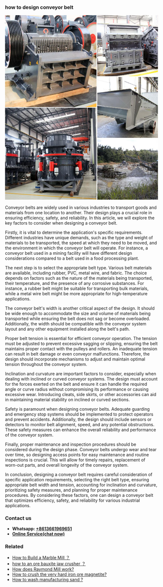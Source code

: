 <h3>how to design conveyor belt</h3><img src='1701746112.jpg' alt=''><p>Conveyor belts are widely used in various industries to transport goods and materials from one location to another. Their design plays a crucial role in ensuring efficiency, safety, and reliability. In this article, we will explore the key factors to consider when designing a conveyor belt.</p><p>Firstly, it is vital to determine the application's specific requirements. Different industries have unique demands, such as the type and weight of materials to be transported, the speed at which they need to be moved, and the environment in which the conveyor belt will operate. For instance, a conveyor belt used in a mining facility will have different design considerations compared to a belt used in a food processing plant.</p><p>The next step is to select the appropriate belt type. Various belt materials are available, including rubber, PVC, metal wire, and fabric. The choice depends on factors such as the nature of the materials being transported, their temperature, and the presence of any corrosive substances. For instance, a rubber belt might be suitable for transporting bulk materials, while a metal wire belt might be more appropriate for high-temperature applications.</p><p>The conveyor belt's width is another critical aspect of the design. It should be wide enough to accommodate the size and volume of materials being transported while ensuring the belt does not sag or become overloaded. Additionally, the width should be compatible with the conveyor system layout and any other equipment installed along the belt's path.</p><p>Proper belt tension is essential for efficient conveyor operation. The tension must be adjusted to prevent excessive sagging or slipping, ensuring the belt maintains proper contact with the pulleys and rollers. An inadequate tension can result in belt damage or even conveyor malfunctions. Therefore, the design should incorporate mechanisms to adjust and maintain optimal tension throughout the conveyor system.</p><p>Inclination and curvature are important factors to consider, especially when dealing with inclined or curved conveyor systems. The design must account for the forces exerted on the belt and ensure it can handle the required angle or curve radius without compromising its performance or causing excessive wear. Introducing cleats, side skirts, or other accessories can aid in maintaining material stability on inclined or curved sections.</p><p>Safety is paramount when designing conveyor belts. Adequate guarding and emergency stop systems should be implemented to protect operators and prevent accidents. Additionally, the design should include sensors or detectors to monitor belt alignment, speed, and any potential obstructions. These safety measures can enhance the overall reliability and performance of the conveyor system.</p><p>Finally, proper maintenance and inspection procedures should be considered during the design phase. Conveyor belts undergo wear and tear over time, so designing access points for easy maintenance and routine inspections is crucial. This will allow for timely repairs, replacement of worn-out parts, and overall longevity of the conveyor system.</p><p>In conclusion, designing a conveyor belt requires careful consideration of specific application requirements, selecting the right belt type, ensuring appropriate belt width and tension, accounting for inclination and curvature, prioritizing safety measures, and planning for proper maintenance procedures. By considering these factors, one can design a conveyor belt that optimizes efficiency, safety, and reliability for various industrial applications.</p><h3>Contact us</h3><ul><li><strong>Whatsapp:&nbsp;<a href="https://wa.me/8613661969651">+8613661969651</a></strong></li><li><a href="https://swt.shibang-china.com/?git&amp;zhl&amp;how to design conveyor belt"><strong>Online Service(chat now)</strong></a></li></ul><h3>Related</h3><ul><li><a href='How to Build a Marble Mill ？.md'>How to Build a Marble Mill ？</a></li><li><a href='how to an ore bauxite jaw crusher ？.md'>how to an ore bauxite jaw crusher ？</a></li><li><a href='How does Raymond Mill work.md'>How does Raymond Mill work?</a></li><li><a href='How to crush the very hard iron ore magnetite.md'>How to crush the very hard iron ore magnetite?</a></li><li><a href='How to wash manufacturing sand .md'>How to wash manufacturing sand ?</a></li></ul>